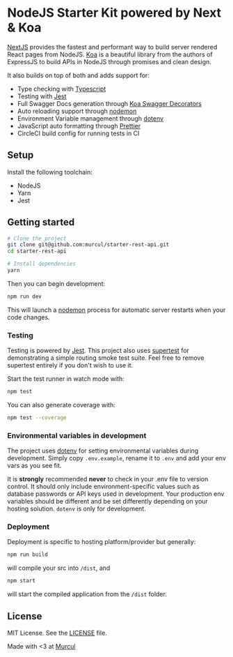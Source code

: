 # NodeJS Starter Kit powered by Next & Koa

[NextJS](https://nextjs.org) provides the fastest and performant way to build server rendered React pages from NodeJS. [Koa](https://koajs.com) is a beautiful library from the authors of ExpressJS to build APIs in NodeJS through promises and clean design. 

It also builds on top of both and adds support for:
- Type checking with [Typescript](https://www.typescriptlang.org/)
- Testing with [Jest](https://facebook.github.io/jest/)
- Full Swagger Docs generation through [Koa Swagger Decorators](https://github.com/Cody2333/koa-swagger-decorator)
- Auto reloading support through [nodemon](https://nodemon.io/)
- Environment Variable management through [dotenv](https://www.npmjs.com/package/dotenv)
- JavaScript auto formatting through [Prettier](https://prettier.io)
- CircleCI build config for running tests in CI


## Setup
Install the following toolchain:
- NodeJS
- Yarn
- Jest

## Getting started

```sh
# Clone the project
git clone git@github.com:murcul/starter-rest-api.git
cd starter-rest-api

# Install dependencies
yarn
```

Then you can begin development:

```sh
npm run dev
```

This will launch a [nodemon](https://nodemon.io/) process for automatic server restarts when your code changes.

### Testing

Testing is powered by [Jest](https://facebook.github.io/jest/). This project also uses [supertest](https://github.com/visionmedia/supertest) for demonstrating a simple routing smoke test suite. Feel free to remove supertest entirely if you don't wish to use it.

Start the test runner in watch mode with:

```sh
npm test
```

You can also generate coverage with:

```sh
npm test --coverage
```

### Environmental variables in development

The project uses [dotenv](https://www.npmjs.com/package/dotenv) for setting environmental variables during development. Simply copy `.env.example`, rename it to `.env` and add your env vars as you see fit.

It is **strongly** recommended **never** to check in your .env file to version control. It should only include environment-specific values such as database passwords or API keys used in development. Your production env variables should be different and be set differently depending on your hosting solution. `dotenv` is only for development.

### Deployment

Deployment is specific to hosting platform/provider but generally:

```sh
npm run build
```

will compile your src into `/dist`, and

```sh
npm start
```

will start the compiled application from the `/dist` folder.

## License
MIT License. See the [LICENSE](LICENSE) file.


Made with <3 at [Murcul](https://www.murcul.com)
